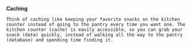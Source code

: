 **Caching**

```Think of caching like keeping your favorite snacks on the kitchen counter instead of going to the pantry every time you want one. The kitchen counter (cache) is easily accessible, so you can grab your snack (data) quickly, instead of walking all the way to the pantry (database) and spending time finding it.```
